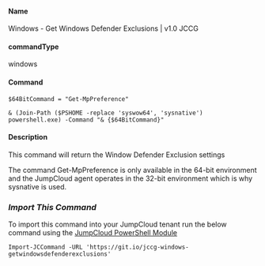 #### Name

Windows - Get Windows Defender Exclusions | v1.0 JCCG

#### commandType

windows

#### Command

```
$64BitCommand = "Get-MpPreference"

& (Join-Path ($PSHOME -replace 'syswow64', 'sysnative') powershell.exe) -Command "& {$64BitCommand}"
```

#### Description

This command will return the Window Defender Exclusion settings

The command Get-MpPreference is only available in the 64-bit environment and the JumpCloud agent operates in the 32-bit environment which is why sysnative is used.

### *Import This Command*

To import this command into your JumpCloud tenant run the below command using the [JumpCloud PowerShell Module](https://github.com/TheJumpCloud/support/wiki/Installing-the-JumpCloud-PowerShell-Module)

```
Import-JCCommand -URL 'https://git.io/jccg-windows-getwindowsdefenderexclusions'
```
